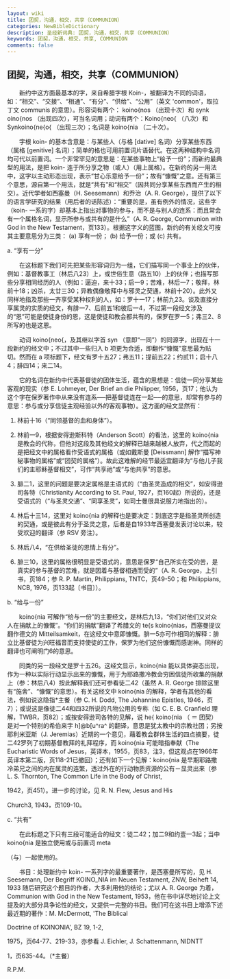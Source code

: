 ```yaml
---
layout: wiki
title: 团契，沟通，相交，共享（COMMUNION）
categories: NewBibleDictionary
description: 圣经新词典: 团契，沟通，相交，共享（COMMUNION）
keywords: 团契，沟通，相交，共享, COMMUNION
comments: false
---
```


## 团契，沟通，相交，共享（COMMUNION）

　　新约中这方面最基本的字，来自希腊字根 Koin-，被翻译为不同的词语，如：“相交”、“交接”、“相通”、“有分”、“供给”、“公用”（英文 'common'，取拉丁文 communis 的意思）。形容词有两个： koino{nos （出现十次）和 synk oino{nos （出现四次），可当名词用；动词有两个：Koino{neo{ （八次）和 Synkoino{ne{o{ （出现三次）；名词是 koino{nia （二十次）。

　　字根 koin- 的基本含意是：与某些人（与格 [dative] 名词）分享某些东西（属格 [genitive] 名词）；简单的格也可用前置词片语替代。在这两种结构中名词均可代以前置词。一个非常罕见的意思是：在某些事物上“给予一份”；而新约最典型的用法，是把 koin- 连于所分享之物（或人）（用上属格）。在新约的另一用法中，这字以主动形态出现，表示“甘心乐意给予一份”；故有“慷慨”之意。还有第三个意思，源自第一个用法，就是“共有”和“相交”（因共同分享某些东西而产生的相交）。近代学者如西塞曼（H. Seesemann）和乔治（A. R. George），提供了以下的语言学研究的结果（用后者的话陈述）：“重要的是，虽有例外的情况，这些字（koin- 一系的字）却基本上指出对事物的参与，而不是与别人的连系：而且常会有一个属格名词，显示所参与或共有的是什么”（A. R. George, Communion with God in the New Testament，页133）。根据这字义的蓝图，新约的有关经文可按其主要意思分为三类： (a) 享有一份； (b) 给予一份；或 (c) 共有。

a. “享有一分”

　　在这标题下我们可先把某些形容词归为一组，它们描写同一个事业上的伙伴，例如：基督教事工（林后八23）上，或世俗生意（路五10）上的伙伴；也描写那些分享相同经历的人（例如：逼迫，来十33；启一9；苦难，林后一7；敬拜，林前十18；凶杀，太廿三30；异教偶像敬拜中与邪灵之契通，林前十20）。此外又同样地指及那些一齐享受某种权利的人，如：罗十一17；林前九23。谈及直接分享属灵的实质的经文，有腓一7、后前五1和彼后一4，不过第一段经文涉及的“恩”可能是使徒身份的恩，这是使徒和教会都共有的，保罗在罗一5；弗三2、8所写的也是这恩。

　　动词 koino{neo{，及其继以字首 syn （意即“一同”）的同源字，出现在十一段新约的经文中；不过其中一些归入 b 项更为合适，即翻作“慷慨”意思最为贴切。然而在 a 项标题下，经文有罗十五27；弗五11；提前五22；约贰11；启十八4；腓四14；来二14。

　　它的名词在新约中代表基督徒的团体生活，蕴含的思想是：信徒一同分享某些客观的现实（参 E. Lohmeyer, Der Brief an die Philipper, 1956，页17；他认为这个字在保罗著作中从来没有连系──把基督徒连在一起──的意思，却常有参与的意思：参与或分享信徒主观经验以外的客观事物）。这方面的经文显然有：

1. 林前十16（“同领基督的血和身体”）。

2. 林前一9，根据安得逊斯科特（Anderson Scott）的看法，这里的 koino{nia 是教会的代称，但他对这段及其他经文的解释已越来越被人放弃，代之而起的是把经文中的属格看作受语式的属格（或如戴斯曼 [Deissmann] 解作“描写神秘事物的属格”或“团契的属格”）。故此这难解的经节最适宜翻译为“与他儿子我们的主耶稣基督相交”，可作“共享祂”或“与他共享”的意思。

3. 腓二1，这里的问题是要决定属格是主语式的（“由圣灵造成的相交”，如安得逊司各特（Christianity According to St. Paul, 1927，页160起）所说的，还是受语式的（“与圣灵交通”、“同享圣灵”，如司士曼很具说服力地指出的）。

4. 林后十三14，这里对 koino{nia 的解释也是要决定：到底这字是指圣灵所创造的契通，或是彼此有分于圣灵之意，后者是自1933年西塞曼发表讨论以来，较受欢迎的翻译（参 RSV 旁注）。

5. 林后八4，“在供给圣徒的恩情上有分”。

6. 腓三10，这里的属格很明显是受语式的，意思是保罗“自己所实在受的苦，是真实的参与基督的苦难，就是因着与基督相通而受的”（A. R. George，上引书，页184；参 R. P. Martin, Philippians, TNTC，页49-50；和 Philippians, NCB, 1976，页133起〔书目〕）。

b. “给与一份”

　　koino{nia 可解作“给与一份”的主要经文，是林后九13，“你们对他们又对众人在捐献上的慷慨”。“你们的捐献”翻译了希腊文的 te{s koino{nias，西塞曼提议翻作德文的 Mitteilsamkeit，在这经文中意即慷慨。腓一5亦可作相同的解释：腓立比基督徒为兴旺福音而支持使徒的工作，保罗为他们这份慷慨而感谢神。同样的翻译也可阐明门6的意思。

　　同类的另一段经文是罗十五26。这经文显示，koino{nia 能以具体姿态出现，作为一种以实际行动显示出来的慷慨，用于为耶路撒冷教会穷困信徒所收集的捐献上（参：林后八4）按此解释我们还可参看徒二42（虽然 A. R. George 排除这里有“施舍”、“慷慨”的意思）。有关这经文中 koino{nia 的解释，学者有其他的看法，例如说这隐指*主餐（参 C. H. Dodd, The Johannine Epistles, 1946，页7）；或说这是像徒二44和四32所说的凡物公用的专称（如 C. E. B. Cranfield 理解，TWBR，页82）；或按安得逊司各特的见解，说 he{ koino{nia （ ＝ 团契）是对一个特别的希伯来字 h]@b[u^ra^ 的翻译，意思是犹太教中的宗教社团；另按耶利米亚斯（J. Jeremias）近期的一个意见，藉着教会群体生活的四点摘要，徒二42罗列了初期基督教拜的礼拜程序，而 koino{nia 可能暗指奉献（The Eucharistic Words of Jesus，英译本，1955，页83，注3，但这观点在1966年英译本第二版，页118-21已撤回）；还有如下一个见解：koino{nia 是早期耶路撒冷弟兄之间的内在属灵的连繁，透过外在的行动物质资源的公有－显灵出来（参 L. S. Thornton, The Common Life in the Body of Christ,

1942，页451）。进一步的讨论，见 R. N. Flew, Jesus and His

Church3, 1943，页109-10。

c. “共有”

　　在此标题之下只有三段可能适合的经文：徒二42；加二9和约壹一3起；当中 koino{nia 是独立使用或与前置词 meta

（与）一起使用的。

　　书目：处理新约中 koin- 一系列字的最重要著作，是西塞曼所写的，见 H. Seesemann, Der Begriff KOINO_NIA im Neuen Testament, ZNW, Beiheft 14, 1933 随后研究这个题目的作者，大多利用他的结论；尤以 A. R. George 为着，Communion with God in the New Testament, 1953，他在书中详尽地讨论上文提及的大部分具争论性的经文，又提供一完整的书目。我们可在这书目上增添下述最近期的著作：M. McDermott, 'The Biblical

Doctrine of KOINONIA', BZ 19, 1-2,

1975，页64-77、219-33，亦参看 J. Eichler, J. Schattenmann, NIDNTT

1，页635-44。（*主餐）

R.P.M.






